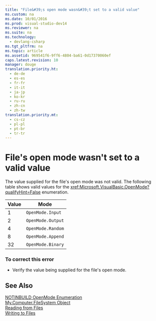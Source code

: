 ```yaml
---
title: "File&#39;s open mode wasn&#39;t set to a valid value"
ms.custom: na
ms.date: 10/01/2016
ms.prod: visual-studio-dev14
ms.reviewer: na
ms.suite: na
ms.technology: 
  - devlang-csharp
ms.tgt_pltfrm: na
ms.topic: article
ms.assetid: 969541f6-9ff6-4804-ba61-0d17370060ef
caps.latest.revision: 10
manager: douge
translation.priority.ht: 
  - de-de
  - es-es
  - fr-fr
  - it-it
  - ja-jp
  - ko-kr
  - ru-ru
  - zh-cn
  - zh-tw
translation.priority.mt: 
  - cs-cz
  - pl-pl
  - pt-br
  - tr-tr
---
```

# File&#39;s open mode wasn&#39;t set to a valid value
The value supplied for the file's open mode was not valid. The following table shows valid values for the <xref:Microsoft.VisualBasic.OpenMode?qualifyHint=False> enumeration.  
  
|Value|Mode|  
|-----------|----------|  
|1|`OpenMode.Input`|  
|2|`OpenMode.Output`|  
|4|`OpenMode.Random`|  
|8|`OpenMode.Append`|  
|32|`OpenMode.Binary`|  
  
### To correct this error  
  
-   Verify the value being supplied for the file's open mode.  
  
## See Also  
 [NOTINBUILD OpenMode Enumeration](assetId:///e995bd42-d11f-455c-88c4-308345172633)   
 [My.Computer.FileSystem Object](../Topic/My.Computer.FileSystem%20Object.md)   
 [Reading from Files](../Topic/Reading%20from%20Files%20in%20Visual%20Basic.md)   
 [Writing to Files](../Topic/Writing%20to%20Files%20in%20Visual%20Basic.md)